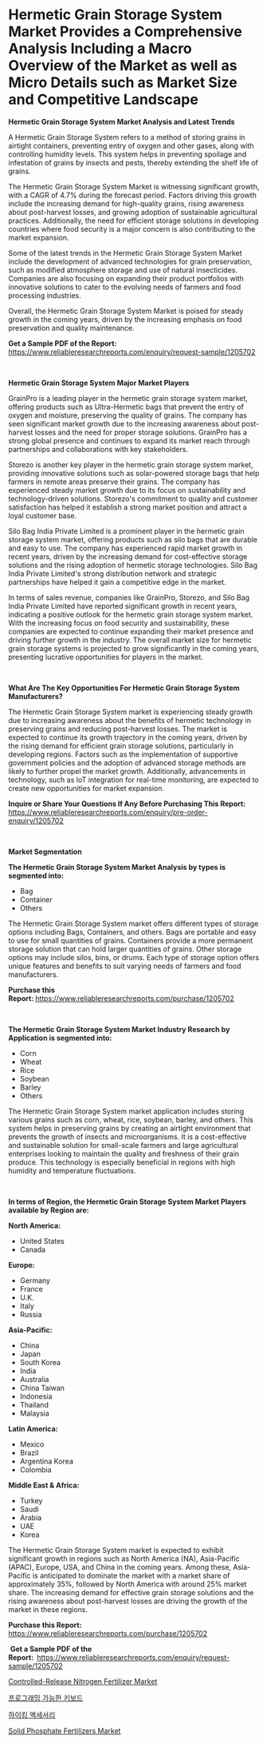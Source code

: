 <p><h1>Hermetic Grain Storage System Market Provides a Comprehensive Analysis Including a Macro Overview of the Market as well as Micro Details such as Market Size and Competitive Landscape</h1></p><p><strong>Hermetic Grain Storage System Market Analysis and Latest Trends</strong></p>
<p><p>A Hermetic Grain Storage System refers to a method of storing grains in airtight containers, preventing entry of oxygen and other gases, along with controlling humidity levels. This system helps in preventing spoilage and infestation of grains by insects and pests, thereby extending the shelf life of grains.</p><p>The Hermetic Grain Storage System Market is witnessing significant growth, with a CAGR of 4.7% during the forecast period. Factors driving this growth include the increasing demand for high-quality grains, rising awareness about post-harvest losses, and growing adoption of sustainable agricultural practices. Additionally, the need for efficient storage solutions in developing countries where food security is a major concern is also contributing to the market expansion.</p><p>Some of the latest trends in the Hermetic Grain Storage System Market include the development of advanced technologies for grain preservation, such as modified atmosphere storage and use of natural insecticides. Companies are also focusing on expanding their product portfolios with innovative solutions to cater to the evolving needs of farmers and food processing industries.</p><p>Overall, the Hermetic Grain Storage System Market is poised for steady growth in the coming years, driven by the increasing emphasis on food preservation and quality maintenance.</p></p>
<p><strong>Get a Sample PDF of the Report:&nbsp;</strong> <a href="https://www.reliableresearchreports.com/enquiry/request-sample/1205702">https://www.reliableresearchreports.com/enquiry/request-sample/1205702</a></p>
<p>&nbsp;</p>
<p><strong>Hermetic Grain Storage System Major Market Players</strong></p>
<p><p>GrainPro is a leading player in the hermetic grain storage system market, offering products such as Ultra-Hermetic bags that prevent the entry of oxygen and moisture, preserving the quality of grains. The company has seen significant market growth due to the increasing awareness about post-harvest losses and the need for proper storage solutions. GrainPro has a strong global presence and continues to expand its market reach through partnerships and collaborations with key stakeholders.</p><p>Storezo is another key player in the hermetic grain storage system market, providing innovative solutions such as solar-powered storage bags that help farmers in remote areas preserve their grains. The company has experienced steady market growth due to its focus on sustainability and technology-driven solutions. Storezo's commitment to quality and customer satisfaction has helped it establish a strong market position and attract a loyal customer base.</p><p>Silo Bag India Private Limited is a prominent player in the hermetic grain storage system market, offering products such as silo bags that are durable and easy to use. The company has experienced rapid market growth in recent years, driven by the increasing demand for cost-effective storage solutions and the rising adoption of hermetic storage technologies. Silo Bag India Private Limited's strong distribution network and strategic partnerships have helped it gain a competitive edge in the market.</p><p>In terms of sales revenue, companies like GrainPro, Storezo, and Silo Bag India Private Limited have reported significant growth in recent years, indicating a positive outlook for the hermetic grain storage system market. With the increasing focus on food security and sustainability, these companies are expected to continue expanding their market presence and driving further growth in the industry. The overall market size for hermetic grain storage systems is projected to grow significantly in the coming years, presenting lucrative opportunities for players in the market.</p></p>
<p>&nbsp;</p>
<p><strong>What Are The Key Opportunities For Hermetic Grain Storage System Manufacturers?</strong></p>
<p><p>The Hermetic Grain Storage System market is experiencing steady growth due to increasing awareness about the benefits of hermetic technology in preserving grains and reducing post-harvest losses. The market is expected to continue its growth trajectory in the coming years, driven by the rising demand for efficient grain storage solutions, particularly in developing regions. Factors such as the implementation of supportive government policies and the adoption of advanced storage methods are likely to further propel the market growth. Additionally, advancements in technology, such as IoT integration for real-time monitoring, are expected to create new opportunities for market expansion.</p></p>
<p><strong>Inquire or Share Your Questions If Any Before Purchasing This Report:</strong> <a href="https://www.reliableresearchreports.com/enquiry/pre-order-enquiry/1205702">https://www.reliableresearchreports.com/enquiry/pre-order-enquiry/1205702</a></p>
<p>&nbsp;</p>
<p><strong>Market Segmentation</strong></p>
<p><strong>The Hermetic Grain Storage System Market Analysis by types is segmented into:</strong></p>
<p><ul><li>Bag</li><li>Container</li><li>Others</li></ul></p>
<p><p>The Hermetic Grain Storage System market offers different types of storage options including Bags, Containers, and others. Bags are portable and easy to use for small quantities of grains. Containers provide a more permanent storage solution that can hold larger quantities of grains. Other storage options may include silos, bins, or drums. Each type of storage option offers unique features and benefits to suit varying needs of farmers and food manufacturers.</p></p>
<p><strong>Purchase this Report:&nbsp;</strong><a href="https://www.reliableresearchreports.com/purchase/1205702">https://www.reliableresearchreports.com/purchase/1205702</a></p>
<p>&nbsp;</p>
<p><strong>The Hermetic Grain Storage System Market Industry Research by Application is segmented into:</strong></p>
<p><ul><li>Corn</li><li>Wheat</li><li>Rice</li><li>Soybean</li><li>Barley</li><li>Others</li></ul></p>
<p><p>The Hermetic Grain Storage System market application includes storing various grains such as corn, wheat, rice, soybean, barley, and others. This system helps in preserving grains by creating an airtight environment that prevents the growth of insects and microorganisms. It is a cost-effective and sustainable solution for small-scale farmers and large agricultural enterprises looking to maintain the quality and freshness of their grain produce. This technology is especially beneficial in regions with high humidity and temperature fluctuations.</p></p>
<p>&nbsp;</p>
<p><strong>In terms of Region, the Hermetic Grain Storage System Market Players available by Region are:</strong></p>
<p>
    <p> <strong> North America: </strong>
        <ul>
            <li>United States</li>
            <li>Canada</li>
        </ul>
        </p> 
    <p> <strong> Europe: </strong>
        <ul>
            <li>Germany</li>
            <li>France</li>
            <li>U.K.</li>
            <li>Italy</li>
            <li>Russia</li>
        </ul>
        </p> 
    <p> <strong> Asia-Pacific: </strong>
        <ul>
            <li>China</li>
            <li>Japan</li>
            <li>South Korea</li>
            <li>India</li>
            <li>Australia</li>
            <li>China Taiwan</li>
            <li>Indonesia</li>
            <li>Thailand</li>
            <li>Malaysia</li>
        </ul>
        </p> 
    <p> <strong> Latin America: </strong>
        <ul>
            <li>Mexico</li>
            <li>Brazil</li>
            <li>Argentina Korea</li>
            <li>Colombia</li>
        </ul>
        </p> 
    <p> <strong> Middle East & Africa: </strong>
        <ul>
            <li>Turkey</li>
            <li>Saudi</li>
            <li>Arabia</li>
            <li>UAE</li>
            <li>Korea</li>
        </ul>
    </p>
    </p>
<p><p>The Hermetic Grain Storage System market is expected to exhibit significant growth in regions such as North America (NA), Asia-Pacific (APAC), Europe, USA, and China in the coming years. Among these, Asia-Pacific is anticipated to dominate the market with a market share of approximately 35%, followed by North America with around 25% market share. The increasing demand for effective grain storage solutions and the rising awareness about post-harvest losses are driving the growth of the market in these regions.</p></p>
<p><strong>Purchase this Report: </strong><a href="https://www.reliableresearchreports.com/purchase/1205702">https://www.reliableresearchreports.com/purchase/1205702</a></p>
<p>&nbsp;<strong>Get a Sample PDF of the Report:&nbsp;&nbsp;</strong><a href="https://www.reliableresearchreports.com/enquiry/request-sample/1205702">https://www.reliableresearchreports.com/enquiry/request-sample/1205702</a></p>
<p><strong></strong></p>
<p><p><a href="https://github.com/nathandecarvalho/Market-Research-Report-List-2/blob/main/controlled-release-nitrogen-fertilizer-market.md">Controlled-Release Nitrogen Fertilizer Market</a></p><p><a href="https://medium.com/@cierrahayes645/%ED%94%84%EB%A1%9C%EA%B7%B8%EB%9E%98%EB%B0%8D-%EA%B0%80%EB%8A%A5%ED%95%9C-%ED%82%A4%EB%B3%B4%EB%93%9C-%EC%8B%9C%EC%9E%A5%EC%9D%84-%EB%B6%84%EC%84%9D-%EA%B8%80%EB%A1%9C%EB%B2%8C-%EC%82%B0%EC%97%85-%EC%A0%84%EB%A7%9D-%EB%B0%8F-%EC%98%88%EC%B8%A1-2024%EB%85%84%EB%B6%80%ED%84%B0-2031%EB%85%84%EA%B9%8C%EC%A7%80-fb41535d369d">프로그래밍 가능한 키보드</a></p><p><a href="https://medium.com/@laurendeveaucook9x6z9jm15gi/%EB%93%B1%EC%82%B0-%EC%9A%A9%ED%92%88-%EC%8B%9C%EC%9E%A5%EC%9D%80-%EC%8B%9C%EC%9E%A5-%EC%A0%90%EC%9C%A0%EC%9C%A8-%EC%8B%9C%EC%9E%A5-%ED%8A%B8%EB%A0%8C%EB%93%9C-%EB%B0%8F-%EC%8B%9C%EC%9E%A5-%EC%84%B1%EC%9E%A5%EC%97%90-%EB%8C%80%ED%95%9C-%EC%A0%95%EB%B3%B4%EB%A5%BC-%EC%A0%9C%EA%B3%B5%ED%95%A9%EB%8B%88%EB%8B%A4-0bf087446048">하이킹 액세서리</a></p><p><a href="https://github.com/kosella/Market-Research-Report-List-2/blob/main/solid-phosphate-fertilizers-market.md">Solid Phosphate Fertilizers Market</a></p></p>